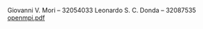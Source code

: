 Giovanni V. Mori – 32054033
Leonardo S. C. Donda – 32087535
[openmpi.pdf](https://github.com/GiovanniMori/cparalela/files/9620973/openmpi.pdf)
